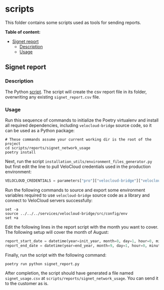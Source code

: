 # scripts

This folder contains some scripts used as tools for sending reports.

**Table of content:**

+ [Signet report](#signet_report)
    - [Description](#signet_report_description)
    - [Usage](#signet_report_usage)

## Signet report <a name="signet_report"></a>

### Description <a name="signet_report_description"></a>

The Python [script](signet_report.py). The script will create the csv report file in its folder, overwriting any existing `signet_report.csv` file.

### Usage <a name="signet_report_usage"></a>

Run this sequence of commands to initialize the Poetry virtualenv and install all required dependencies, including
`velocloud-bridge` source code, so it can be used as a Python package:

```shell
# These commands assume your current working dir is the root of the project
cd scripts/reports/signet_network_usage
poetry install
```

Next, run the script `installation_utils/environment_files_generator.py` but first edit the line to pull VeloCloud credentials
used in the production environment:
```python
VELOCLOUD_CREDENTIALS = parameters["pro"]["velocloud-bridge"]["velocloud-credentials"]
```

Run the following commands to source and export some environment variables required to use `velocloud-bridge` source code
as a library and connect to VeloCloud servers successfully:
```shell
set -a
source ../../../services/velocloud-bridge/src/config/env
set +a
```

Edit the following lines in the report script with the month you want to cover. The following setup will cover the month
of August:
```python
report_start_date = datetime(year=init_year, month=8, day=1, hour=0, minute=0, second=0, tzinfo=timezone.utc)
report_end_date = datetime(year=end_year, month=9, day=1, hour=0, minute=0, second=0, tzinfo=timezone.utc)
```

Finally, run the script with the following command:
```shell
poetry run python signet_report.py
```

After completion, the script should have generated a file named `signet_usage.csv` at `scripts/reports/signet_network_usage`.
You can send it to the customer as is.
